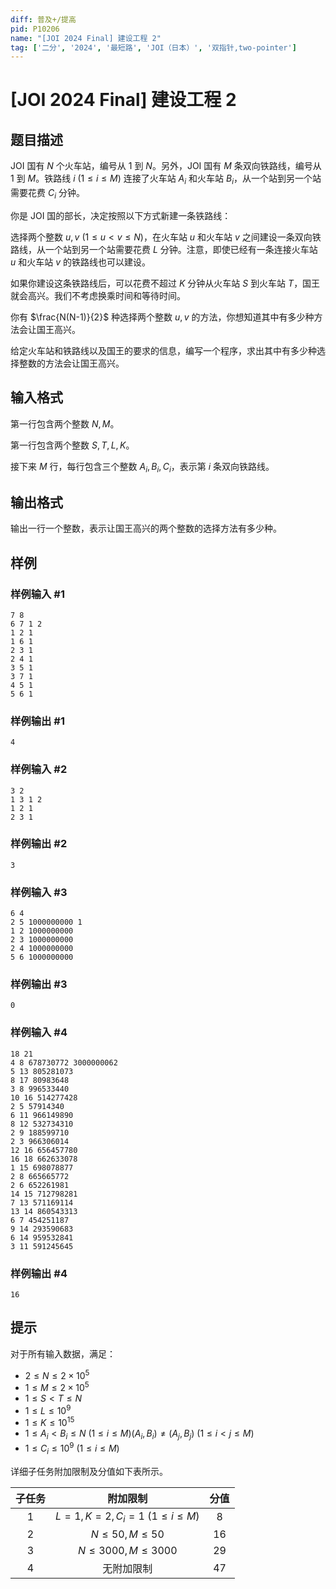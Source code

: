 ```yaml
---
diff: 普及+/提高
pid: P10206
name: "[JOI 2024 Final] 建设工程 2"
tag: ['二分', '2024', '最短路', 'JOI（日本）', '双指针,two-pointer']
---
```

# [JOI 2024 Final] 建设工程 2
## 题目描述

JOI 国有 $N$ 个火车站，编号从 $1$ 到 $N$。另外，JOI 国有 $M$ 条双向铁路线，编号从 $1$ 到 $M$。铁路线 $i\ (1 \leq i \leq M)$ 连接了火车站 $A_{i}$ 和火车站 $B_{i}$，从一个站到另一个站需要花费 $C_i$ 分钟。

你是 JOI 国的部长，决定按照以下方式新建一条铁路线：

选择两个整数 $u, v\ (1 \leq u<v \leq N)$，在火车站 $u$ 和火车站 $v$ 之间建设一条双向铁路线，从一个站到另一个站需要花费 $L$ 分钟。注意，即使已经有一条连接火车站 $u$ 和火车站 $v$ 的铁路线也可以建设。

如果你建设这条铁路线后，可以花费不超过 $K$ 分钟从火车站 $S$ 到火车站 $T$，国王就会高兴。我们不考虑换乘时间和等待时间。

你有 $\frac{N(N-1)}{2}$ 种选择两个整数 $u, v$ 的方法，你想知道其中有多少种方法会让国王高兴。

给定火车站和铁路线以及国王的要求的信息，编写一个程序，求出其中有多少种选择整数的方法会让国王高兴。
## 输入格式

第一行包含两个整数 $N,M$。

第一行包含两个整数 $S,T,L,K$。

接下来 $M$ 行，每行包含三个整数 $A_i, B_i, C_i$，表示第 $i$ 条双向铁路线。
## 输出格式

输出一行一个整数，表示让国王高兴的两个整数的选择方法有多少种。
## 样例

### 样例输入 #1
```
7 8
6 7 1 2
1 2 1
1 6 1
2 3 1
2 4 1
3 5 1
3 7 1
4 5 1
5 6 1
```
### 样例输出 #1
```
4
```
### 样例输入 #2
```
3 2
1 3 1 2
1 2 1
2 3 1
```
### 样例输出 #2
```
3
```
### 样例输入 #3
```
6 4
2 5 1000000000 1
1 2 1000000000
2 3 1000000000
2 4 1000000000
5 6 1000000000
```
### 样例输出 #3
```
0
```
### 样例输入 #4
```
18 21
4 8 678730772 3000000062
5 13 805281073
8 17 80983648
3 8 996533440
10 16 514277428
2 5 57914340
6 11 966149890
8 12 532734310
2 9 188599710
2 3 966306014
12 16 656457780
16 18 662633078
1 15 698078877
2 8 665665772
2 6 652261981
14 15 712798281
7 13 571169114
13 14 860543313
6 7 454251187
9 14 293590683
6 14 959532841
3 11 591245645
```
### 样例输出 #4
```
16
```
## 提示

对于所有输入数据，满足：

- $2 \leq N \leq 2\times 10^5$
- $1 \leq M \leq 2\times 10^5$
- $1 \leq S<T \leq N$
- $1 \leq L \leq 10^{9}$
- $1 \leq K \leq 10^{15}$
- $1 \leq A_{i}<B_{i} \leq N\ (1 \leq i \leq M)
(A_{i}, B_{i}) \neq (A_{j}, B_{j})\ (1 \leq i<j \leq M)$
- $1 \leq C_{i} \leq 10^{9}\ (1 \leq i \leq M)$

详细子任务附加限制及分值如下表所示。

|子任务|	附加限制|	分值|
|:-:|:-:|:-:|
|1|	$L=1, K=2, C_{i}=1\ (1 \leq i \leq M)$|	8
|2|	$N \leq 50, M \leq 50$|	16
|3|	$N \leq 3000, M \leq 3000$|	29
|4|	无附加限制|	47
